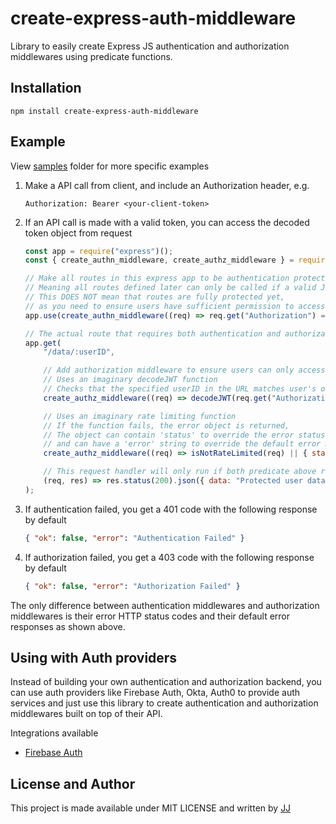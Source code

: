 # create-express-auth-middleware
Library to easily create Express JS authentication and authorization middlewares using predicate functions.  


## Installation
```shell
npm install create-express-auth-middleware
```


## Example
View [samples](./samples) folder for more specific examples

1. Make a API call from client, and include an Authorization header, e.g.
    ```
    Authorization: Bearer <your-client-token>
    ```

2. If an API call is made with a valid token, you can access the decoded token object from request
    ```js
    const app = require("express")();
    const { create_authn_middleware, create_authz_middleware } = require("create-express-auth-middleware");

    // Make all routes in this express app to be authentication protected.
    // Meaning all routes defined later can only be called if a valid JWT is provided.
    // This DOES NOT mean that routes are fully protected yet,
    // as you need to ensure users have sufficient permission to access APIs using authorization middleware.
    app.use(create_authn_middleware((req) => req.get("Authorization") === "some_JWT_Value"));

    // The actual route that requires both authentication and authorization to run.
    app.get(
        "/data/:userID",

        // Add authorization middleware to ensure users can only access their own data
        // Uses an imaginary decodeJWT function
        // Checks that the specified userID in the URL matches user's own userID value in their token.
        create_authz_middleware((req) => decodeJWT(req.get("Authorization")).userID === req.params.userID),

        // Uses an imaginary rate limiting function
        // If the function fails, the error object is returned,
        // The object can contain 'status' to override the error status code,
        // and can have a 'error' string to override the default error message
        create_authz_middleware((req) => isNotRateLimited(req) || { status: 429, error: "Too many requests" }),

        // This request handler will only run if both predicate above returns true!
        (req, res) => res.status(200).json({ data: "Protected user data" })
    );
    ```

3.  If authentication failed, you get a 401 code with the following response by default
    ```json
    { "ok": false, "error": "Authentication Failed" }
    ```

4.  If authorization failed, you get a 403 code with the following response by default
    ```json
    { "ok": false, "error": "Authorization Failed" }
    ```

The only difference between authentication middlewares and authorization middlewares is their error HTTP status codes and their default error responses as shown above.


## Using with Auth providers
Instead of building your own authentication and authorization backend, you can use auth providers like Firebase Auth, Okta, Auth0 to provide auth services and just use this library to create authentication and authorization middlewares built on top of their API.

Integrations available
- [Firebase Auth](https://github.com/Enkel-Digital/firebase-auth-express-middleware/)


## License and Author
This project is made available under MIT LICENSE and written by [JJ](https://github.com/Jaimeloeuf)